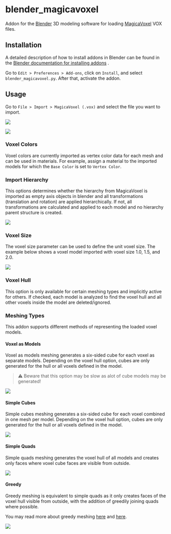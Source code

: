 # blender_magicavoxel

Addon for the [Blender](https://www.blender.org) 3D modeling software for
loading [MagicaVoxel](https://ephtracy.github.io) VOX files.

## Installation

A detailed description of how to install addons in Blender can be found in
the [Blender documentation for installing addons](https://docs.blender.org/manual/en/latest/editors/preferences/addons.html#rd-party-add-ons)
.

Go to `Edit > Preferences > Add-ons`, click on `Install`, and select `blender_magicavoxel.py`. After that, activate the
addon.

## Usage

Go to `File > Import > MagicaVoxel (.vox)` and select the file you want to import.

![](img/import_menu.png)

![](img/import_dialog.png)

### Voxel Colors

Voxel colors are currently imported as vertex color data for each mesh and can be used in materials. For example,
assign a material to the imported models for which the `Base Color` is set to `Vertex Color`.

### Import Hierarchy

This options determines whether the hierarchy from MagicaVoxel is imported as empty axis objects in blender and all
transformations (translation and rotation) are applied hierarchically. If not, all transformations are calculated
and applied to each model and no hierarchy parent structure is created.

![](img/hierarchy.png)

### Voxel Size

The voxel size parameter can be used to define the unit voxel size. The example below shows a voxel model imported with
voxel size 1.0, 1.5, and 2.0.

![](img/voxel_size.png)

### Voxel Hull

This option is only available for certain meshing types and implicitly active for others. If checked, each model is
analyzed to find the voxel hull and all other voxels inside the model are deleted/ignored.

### Meshing Types

This addon supports different methods of representing the loaded voxel models.

#### Voxel as Models

Voxel as models meshing generates a six-sided cube for each voxel as separate models. Depending on the voxel
hull option, cubes are only generated for the hull or all voxels defined in the model.

> ⚠️ Beware that this option may be slow as alot of cube models may be generated!

![](img/meshing_type_voxel_as_models.png)

#### Simple Cubes

Simple cubes meshing generates a six-sided cube for each voxel combined in one mesh per model. Depending on the voxel
hull option, cubes are only generated for the hull or all voxels defined in the model.

![](img/meshing_type_simple_cubes.png)

#### Simple Quads

Simple quads meshing generates the voxel hull of all models and creates only faces where voxel cube faces are visible
from outside.

![](img/meshing_type_simple_quads.png)

#### Greedy

Greedy meshing is equivalent to simple quads as it only creates faces of the voxel hull visible from outside, with the
addition of greedily joining quads where possible.

You may read more about greedy
meshing [here](https://devforum.roblox.com/t/consume-everything-how-greedy-meshing-works/452717)
and [here](https://0fps.net/2012/06/30/meshing-in-a-minecraft-game/).

![](img/meshing_type_greedy.png)
